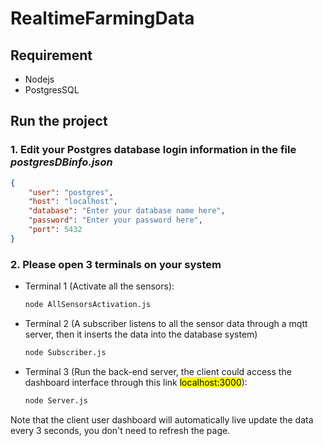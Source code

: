 # RealtimeFarmingData

## Requirement
- Nodejs
- PostgresSQL

## Run the project
### 1. Edit your Postgres database login information in the file **_postgresDBinfo.json_**

```json
{
    "user": "postgres",
    "host": "localhost",
    "database": "Enter your database name here",
    "password": "Enter your password here",
    "port": 5432
}
```

### 2. Please open 3 terminals on your system

- Terminal 1 (Activate all the sensors):

    ```bash
    node AllSensorsActivation.js
    ```

- Terminal 2 (A subscriber listens to all the sensor data through a mqtt server, then it inserts the data into the database system)

    ```bash
    node Subscriber.js
    ```

- Terminal 3 (Run the back-end server, the client could access the dashboard interface through this link <mark>localhost:3000</mark>):
    ```bash
    node Server.js
    ```

Note that the client user dashboard will automatically live update the data every 3 seconds, you don't need to refresh the page. 